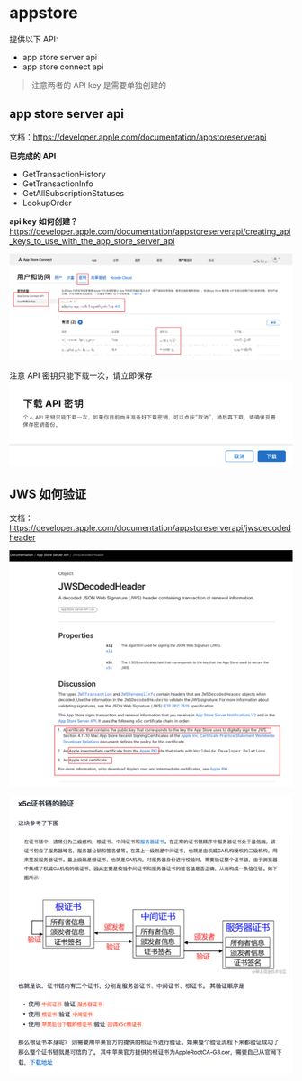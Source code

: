 # appstore

提供以下 API:
- app store server api
- app store connect api

> 注意两者的 API key 是需要单独创建的

## app store server api
文档：https://developer.apple.com/documentation/appstoreserverapi

**已完成的 API**
- GetTransactionHistory
- GetTransactionInfo
- GetAllSubscriptionStatuses
- LookupOrder


**api key 如何创建？**  
https://developer.apple.com/documentation/appstoreserverapi/creating_api_keys_to_use_with_the_app_store_server_api

![img_3.png](img_3.png)

注意 API 密钥只能下载一次，请立即保存   
![img_2.png](img_2.png)

## JWS 如何验证

文档：https://developer.apple.com/documentation/appstoreserverapi/jwsdecodedheader

![img.png](img.png)

![img_1.png](img_1.png)

